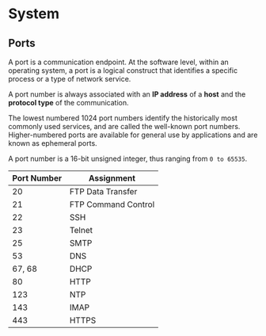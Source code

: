 # System

## Ports

A port is a communication endpoint.
At the software level, within an operating system, a port is a logical
construct that identifies a specific process or a type of network service.

A port number is always associated with an **IP address** of a **host** and the
**protocol type** of the communication.

The lowest numbered 1024 port numbers identify the historically most commonly
used services, and are called the well-known port numbers. Higher-numbered
ports are available for general use by applications and are known as ephemeral
ports.

A port number is a 16-bit unsigned integer, thus ranging from `0 to 65535`.

| Port Number | Assignment          |
| ----------- | ------------------- |
| 20          | FTP Data Transfer   |
| 21          | FTP Command Control |
| 22          | SSH                 |
| 23          | Telnet              |
| 25          | SMTP                |
| 53          | DNS                 |
| 67, 68      | DHCP                |
| 80          | HTTP                |
| 123         | NTP                 |
| 143         | IMAP                |
| 443         | HTTPS               |

